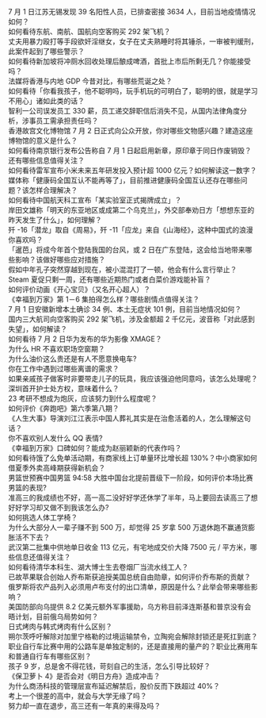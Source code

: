 7 月 1 日江苏无锡发现 39 名阳性人员，已排查密接 3634 人，目前当地疫情情况如何？  
如何看待东航、南航、国航向空客购买 292 架飞机？  
丈夫用暴力殴打等手段欲奸淫继女，女子在丈夫熟睡时将其锤杀，一审被判缓刑，此案件起到了哪些警示？  
如何看待新加坡将冲厕水回收处理后酿成啤酒，首批上市后所剩无几？你能接受吗？  
法媒将香港与内地 GDP 今昔对比，有哪些荒诞之处？  
如何看待「你看我孩子，他不聪明吗，玩手机玩的可明白了，聪明的很，就是学习不用心」诸如此类的话？  
智利一公司误发员工 330 薪，员工递交辞职信后消失不见，从国内法律角度分析，涉事员工需承担责任吗？  
香港故宫文化博物馆 7 月 2 日正式向公众开放，你对哪些文物感兴趣？建造这座博物馆的意义是什么？  
如何看待南京银行发布公告称自 7 月 1 日起启用新章，原印章于同日作废销毁？还有哪些信息值得关注？  
如何看待雷军宣布小米未来五年研发投入预计超 1000 亿元？如何解读这一数字？  
媒体称「健康码全国互认不能再等了」，目前推进健康码全国互认还存在哪些问题？该怎样合理解决？  
​如何看待中国航天科工宣布「某实验室正式揭牌成立」？  
岸田文雄称「明天的东亚地区或成第二个乌克兰」，外交部奉劝日方「想想东亚的昨天发生了什么」，如何理解？  
歼 -16「潜龙」取自《周易》，歼 -11「应龙」来自《山海经》，这种中国式的浪漫你喜欢吗？  
「暹芭」将成今年首个登陆我国的台风，或 2 日在广东登陆，这会给当地带来哪些影响？该做好哪些应对措施？  
假如中年孔子突然穿越到现在，被小混混打了一顿，他会有什么言行举止？  
Steam 夏促只剩一周，还有哪些近期热门或者白菜价游戏能补盲？  
如何评价动画《开心宝贝》（又名开心超人）？  
《幸福到万家》第 1－6 集拍得怎么样？哪些剧情点值得关注？  
7 月 1 日安徽新增本土确诊 34 例、本土无症状 101 例，目前当地情况如何？  
国内三大航司向空客购买 292 架飞机，涉及金额超 2 千亿元，波音称「对此感到失望」，如何解读？  
如何看待 7 月 2 日华为发布的华为影像 XMAGE？  
为什么 HR 不喜欢职场空窗期？  
为什么油价这么贵还是有人不愿意换电车?  
你在工作中遇到过哪些离谱的需求？  
如果亲戚孩子做客时非要带走儿子的玩具，我应该强迫他同意吗，该怎么处理呢？  
深圳首开护士处方权，意味着什么？  
23 考研不想成为炮灰，应该努力到什么程度呢？  
如何评价《奔跑吧》第六季第八期？  
《人生大事》导演刘江江表示中国人葬礼其实是在治愈活着的人，怎么理解这句话？  
你不喜欢别人发什么 QQ 表情?  
《幸福到万家》口碑如何？能成为赵丽颖新的代表作吗？  
如何看待饿了么免单活动期，有商家线上订单量环比增长超 130%？中小商家如何借夏季外卖高峰期获得新机会？  
男篮世预赛中国男篮 94:58 大胜中国台北提前晋级下一阶段，如何评价本场比赛男篮的表现?  
准高三的我成绩也不好，高一高二没好好学还休学了半年，马上要回去读高三了想好好学习却又做不到我该怎么办?  
如何挑选人体工学椅？  
为什么大部分人一辈子赚不到 500 万，却觉得 25 岁拿 500 万退休跑不赢通货膨胀活不下去？  
武汉第二批集中供地单日收金 113 亿元，有宅地成交价大降 7500 元 / 平方米，哪些信息还值得关注？  
如何看待清华本科生、湖大博士生去卷烟厂当流水线工人？  
已故苹果联合创始人乔布斯获追授美国总统自由勋章，如何评价乔布斯的贡献？  
俄罗斯将农产品列入必须用卢布支付的出口清单，原因是什么？此举会带来哪些影响？  
美国防部向乌提供 8.2 亿美元额外军事援助，乌方称目前泽连斯基和普京没有会晤计划，目前俄乌局势如何？  
日式烤肉与韩式烤肉有什么区别？  
朔尔茨呼吁解除对加里宁格勒的过境运输禁令，立陶宛会解除封锁还是死扛到底？  
职业自行车比赛中用的公路车是单独定制的，还是直接用的量产的？职业比赛用车和普通自行车有哪些区别？  
孩子 9 岁，总是舍不得花钱，苛刻自己的生活，怎么引导比较好？  
《保卫萝卜 4》是否会对《明日方舟》造成冲击？  
为什么商汤科技的管理层宣布延迟解禁后，股价反而下跌超过 40%？  
考上一个很差的高中，就会与大学无缘了吗？  
努力却一直在退步，高三还有一年真的来得及吗？  
